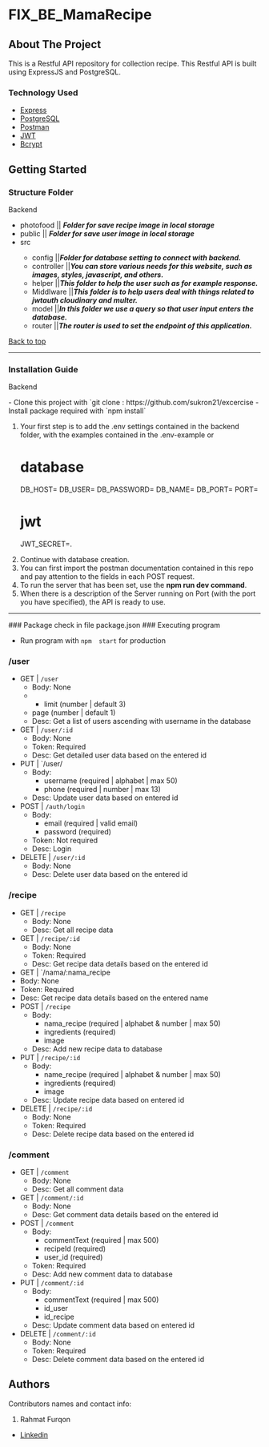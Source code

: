 # FIX_BE_MamaRecipe
 
## About The Project

This is a Restful API repository for collection recipe. This Restful API is built using ExpressJS and PostgreSQL.

### Technology Used

- [Express](https://expressjs.com/)
- [PostgreSQL](https://www.postgresql.org/)
- [Postman](https://www.postman.com/)
- [JWT](https://jwt.io/)
- [Bcrypt](https://www.npmjs.com/package/bcrypt)

## Getting Started


### Structure Folder 

<p id='structure-folder'>Backend</p>
<ul>
  <li>photofood || <span><b><i>Folder for save recipe image in local storage</i></b></span></li>
  <li>public || <span><b><i>Folder for save user image in local storage</i></b></span></li>
  <li>src</li>
  <ul>
  <li>config ||<span><b><i>Folder for database setting to connect with backend.</i></b></span></li>
    <li>controller ||<span><b><i>You can store various needs for this website, such as images, styles, javascript, and others.</i></b></span></li>
    <li>helper ||<span><b><i>This folder to help the user such as for example response.</i></b></span></li>
    <li>Middlware ||<span><b><i>This folder is to help users deal with things related to jwtauth cloudinary and multer.</i></b></span></li>
    <li>model ||<span><b><i>In this folder we use a query so that user input enters the database.</i></b></span></li>
    <li>router ||<span><b><i>The router is used to set the endpoint of this application.</i></b></span></li>
  </ul>
</ul>
<a href='#table-of-content'>Back to top</a>
<hr/>

### Installation Guide 

<p id='installation-guide'>Backend</p>
- Clone this project with `git clone : https://github.com/sukron21/excercise
- Install package required with `npm install`
<ol type="1">
  <li>Your first step is to add the .env settings contained in the backend folder, with the examples contained in the .env-example or 
  
# database
DB_HOST=
DB_USER=
DB_PASSWORD=
DB_NAME=
DB_PORT=
PORT=
# jwt
JWT_SECRET=.</li>
  <li>Continue with database creation.</li>
  <li>You can first import the postman documentation contained in this repo and pay attention to the fields in each POST request.
</li>
  <li>To run the server that has been set, use the <b>npm run dev command</b>.</li>
  <li>When there is a description of the Server running on Port (with the port you have specified), the API is ready to use.</li>
</ol>
<hr />
### Package
check in file package.json
### Executing program

- Run program with  `npm  start` for production

### /user

- GET | `/user`
  - Body: None
  -  - limit (number | default 3)
    - page (number | default 1)
  - Desc: Get a list of users ascending with username  in the database
- GET | `/user/:id`
  - Body: None
  - Token: Required
  - Desc: Get detailed user data based on the entered id
- PUT | `/user/
  - Body:
    - username (required | alphabet | max 50)
    - phone (required | number | max 13)
  - Desc: Update user data based on entered id
- POST | `/auth/login`
  - Body:
    - email (required | valid email)
    - password (required)
  - Token: Not required
  - Desc: Login
- DELETE | `/user/:id`
  - Body: None
  - Desc: Delete user data based on the entered id

### /recipe

- GET | `/recipe`
  - Body: None
  - Desc: Get all recipe data
- GET | `/recipe/:id`
  - Body: None
  - Token: Required
  - Desc: Get recipe data details based on the entered id
 - GET | `/nama/:nama_recipe
  - Body: None
  - Token: Required
  - Desc: Get recipe data details based on the entered name
- POST | `/recipe`
  - Body:
    - nama_recipe (required | alphabet & number | max 50)
    - ingredients (required)
    - image
  - Desc: Add new recipe data to database
- PUT | `/recipe/:id`
  - Body:
    - name_recipe (required | alphabet & number | max 50)
    - ingredients (required)
    - image
  - Desc: Update recipe data based on entered id
- DELETE | `/recipe/:id`
  - Body: None
  - Token: Required
  - Desc: Delete recipe data based on the entered id

### /comment

- GET | `/comment`
  - Body: None
  - Desc: Get all comment data
- GET | `/comment/:id`
  - Body: None
  - Desc: Get comment data details based on the entered id
- POST | `/comment`
  - Body:
    - commentText (required | max 500)
    - recipeId (required)
    - user_id (required)
  - Token: Required
  - Desc: Add new comment data to database
- PUT | `/comment/:id`
  - Body:
    - commentText (required | max 500)
    - id_user
    - id_recipe
  - Desc: Update comment data based on entered id
- DELETE | `/comment/:id`
  - Body: None
  - Token: Required
  - Desc: Delete comment data based on the entered id


## Authors

Contributors names and contact info:

1. Rahmat Furqon

- [Linkedin](www.linkedin.com/in/furqon-rahmat)
